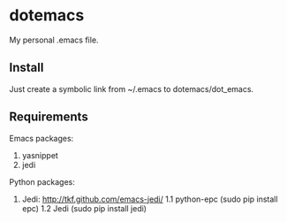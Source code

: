 dotemacs
========

My personal .emacs file.

Install
-------

Just create a symbolic link from ~/.emacs to dotemacs/dot_emacs.

Requirements
------------

Emacs packages:

1. yasnippet
2. jedi

Python packages:

1. Jedi: http://tkf.github.com/emacs-jedi/
1.1 python-epc (sudo pip install epc)
1.2 Jedi (sudo pip install jedi)
